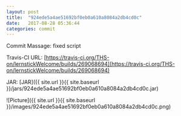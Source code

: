 ```yaml
---
layout: post
title:  "924ede5a4ae51692bf0eb0a610a8084a2db4cd0c"
date:   2017-08-28 05:36:44
categories: commit
---
```


Commit Massage: fixed script  

Travis-CI URL: [https://travis-ci.org/THS-on/lernstickWelcome/builds/269068694](https://travis-ci.org/THS-on/lernstickWelcome/builds/269068694)

JAR: [JAR]({{ site.url }}{{ site.baseurl }}/jars/924ede5a4ae51692bf0eb0a610a8084a2db4cd0c.jar)

![Picture]({{ site.url }}{{ site.baseurl }}/images/924ede5a4ae51692bf0eb0a610a8084a2db4cd0c.png)

